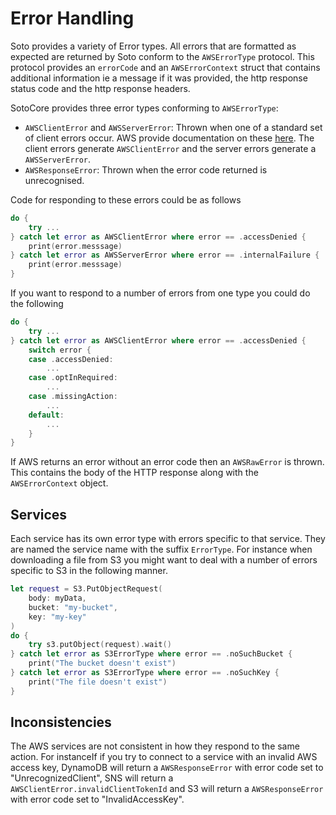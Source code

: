 # Error Handling

Soto provides a variety of Error types. All errors that are formatted as expected are returned by Soto conform to the `AWSErrorType` protocol. This protocol provides an `errorCode` and an `AWSErrorContext` struct that contains additional information ie a message if it was provided, the http response status code and the http response headers. 

SotoCore provides three error types conforming to `AWSErrorType`: 
- `AWSClientError` and `AWSServerError`: Thrown when one of a standard set of client errors occur. AWS provide documentation on these [here](https://docs.aws.amazon.com/sns/latest/api/CommonErrors.html). The client errors generate `AWSClientError` and the server errors generate a `AWSServerError`.
- `AWSResponseError`: Thrown when the error code returned is unrecognised.

Code for responding to these errors could be as follows
```swift
do {
    try ...
} catch let error as AWSClientError where error == .accessDenied {
    print(error.messsage)
} catch let error as AWSServerError where error == .internalFailure {
    print(error.messsage)
}
```
If you want to respond to a number of errors from one type you could do the following
```swift
do {
    try ...
} catch let error as AWSClientError where error == .accessDenied {
    switch error {
    case .accessDenied:
        ...
    case .optInRequired:
        ...
    case .missingAction:
        ...
    default:
        ...
    }
}
```
If AWS returns an error without an error code then an `AWSRawError` is thrown. This contains the body of the HTTP response along with the `AWSErrorContext` object.

## Services

Each service has its own error type with errors specific to that service. They are named the service name with the suffix `ErrorType`. For instance when downloading a file from S3 you might want to deal with a number of errors specific to S3 in the following manner.
```swift
let request = S3.PutObjectRequest(
    body: myData, 
    bucket: "my-bucket", 
    key: "my-key"
)
do {
    try s3.putObject(request).wait()
} catch let error as S3ErrorType where error == .noSuchBucket {
    print("The bucket doesn't exist")
} catch let error as S3ErrorType where error == .noSuchKey {
    print("The file doesn't exist")
}
```

## Inconsistencies

The AWS services are not consistent in how they respond to the same action. For instanceIf if you try to connect to a service with an invalid AWS access key, DynamoDB will return a `AWSResponseError` with error code set to "UnrecognizedClient", SNS will return a `AWSClientError.invalidClientTokenId` and S3 will return a `AWSResponseError` with error code set to "InvalidAccessKey".
